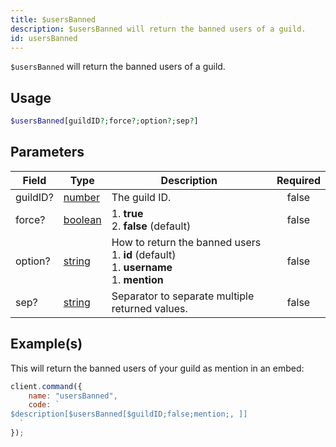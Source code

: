 ```yaml
---
title: $usersBanned
description: $usersBanned will return the banned users of a guild.
id: usersBanned
---
```


`$usersBanned` will return the banned users of a guild.

## Usage

```php
$usersBanned[guildID?;force?;option?;sep?]
```

## Parameters

| Field    | Type                                                                                                | Description                                                                                            | Required |
| -------- | --------------------------------------------------------------------------------------------------- | ------------------------------------------------------------------------------------------------------ | :------: |
| guildID? | [number](https://developer.mozilla.org/en-US/docs/Web/JavaScript/Reference/Global_Objects/Number)   | The guild ID.                                                                                          |  false   |
| force?   | [boolean](https://developer.mozilla.org/en-US/docs/Web/JavaScript/Reference/Global_Objects/Boolean) | 1. **true** <br /> 2. **false** (default)                                                              |  false   |
| option?  | [string](https://developer.mozilla.org/en-US/docs/Web/JavaScript/Reference/Global_Objects/String)   | How to return the banned users <br /> 1. **id** (default) <br /> 1. **username** <br /> 1. **mention** |  false   |
| sep?     | [string](https://developer.mozilla.org/en-US/docs/Web/JavaScript/Reference/Global_Objects/String)   | Separator to separate multiple returned values.                                                        |  false   |

## Example(s)

This will return the banned users of your guild as mention in an embed:

```javascript
client.command({
    name: "usersBanned",
    code: `
$description[$usersBanned[$guildID;false;mention;, ]]
  `
});
```
